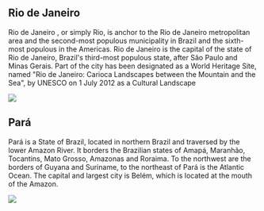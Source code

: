 
## Rio de Janeiro  

Rio de Janeiro , or simply Rio, is anchor to the Rio de Janeiro metropolitan area and the second-most populous municipality in Brazil and the sixth-most populous in the Americas. Rio de Janeiro is the capital of the state of Rio de Janeiro, Brazil's third-most populous state, after São Paulo and Minas Gerais. Part of the city has been designated as a World Heritage Site, named "Rio de Janeiro: Carioca Landscapes between the Mountain and the Sea", by UNESCO on 1 July 2012 as a Cultural Landscape

![](https://upload.wikimedia.org/wikipedia/commons/thumb/d/d6/Brazil_Rio_de_Janeiro_Rio_de_Janeiro_location_map.svg/1280px-Brazil_Rio_de_Janeiro_Rio_de_Janeiro_location_map.svg.png)


## Pará 

Pará is a State of Brazil, located in northern Brazil and traversed by the lower Amazon River. It borders the Brazilian states of Amapá, Maranhão, Tocantins, 
Mato Grosso, Amazonas and Roraima. To the northwest are the borders of Guyana and Suriname, to the northeast of Pará is the Atlantic Ocean. The capital and largest city is Belém, which is located at the mouth of the Amazon.


![](https://upload.wikimedia.org/wikipedia/commons/thumb/c/c0/Para_in_Brazil.svg/1024px-Para_in_Brazil.svg.png)
